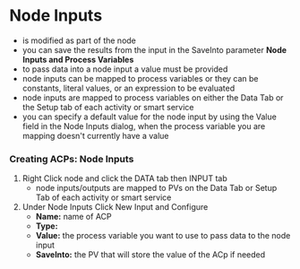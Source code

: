 # Node Inputs
- is modified as part of the node
- you can save the results from the input in the SaveInto parameter
**Node Inputs and Process Variables**
- to pass data into a node input a value must be provided
- node inputs can be mapped to process variables or they can be constants, literal values, or an expression to be evaluated
- node inputs are mapped to process variables on either the Data Tab or the Setup tab of each activity or smart service
- you can specify a default value for the node input by using the Value field in the Node Inputs dialog, when the process variable you are mapping doesn't currently have a value

### Creating ACPs: Node Inputs
1. Right Click node and click the DATA tab then INPUT tab
    - node inputs/outputs are mapped to PVs on the Data Tab or Setup Tab of each activity or smart service
2. Under Node Inputs Click New Input and Configure
    - **Name:** name of ACP
    - **Type:**
    - **Value:** the process variable you want to use to pass data to the node input
    - **SaveInto:** the PV that will store the value of the ACp if needed